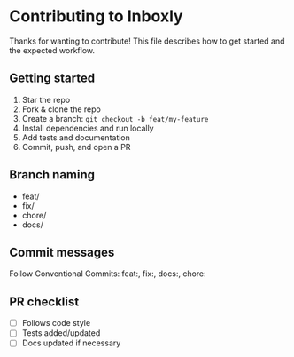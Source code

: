# Contributing to Inboxly

Thanks for wanting to contribute! This file describes how to get started and the expected workflow.

## Getting started
1. Star the repo
2. Fork & clone the repo
3. Create a branch: `git checkout -b feat/my-feature`
4. Install dependencies and run locally
5. Add tests and documentation
6. Commit, push, and open a PR

## Branch naming
- feat/
- fix/
- chore/
- docs/

## Commit messages
Follow Conventional Commits: feat:, fix:, docs:, chore:

## PR checklist
- [ ] Follows code style
- [ ] Tests added/updated
- [ ] Docs updated if necessary
